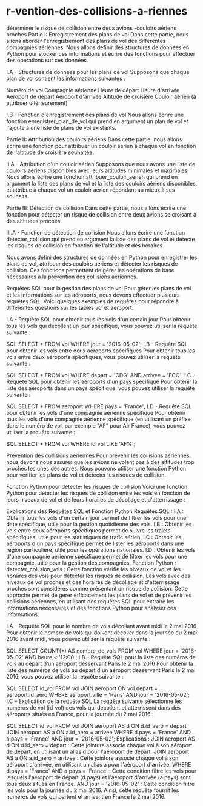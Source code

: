 # r-vention-des-collisions-a-riennes
déterminer le risque de collision entre deux avions  -couloirs aériens proches
Partie I: Enregistrement des plans de vol
Dans cette partie, nous allons aborder l'enregistrement des plans de vol des différentes compagnies aériennes. Nous allons définir des structures de données en Python pour stocker ces informations et écrire des fonctions pour effectuer des opérations sur ces données.

I.A - Structures de données pour les plans de vol
Supposons que chaque plan de vol contient les informations suivantes :

Numéro de vol
Compagnie aérienne
Heure de départ
Heure d'arrivée
Aéroport de départ
Aéroport d'arrivée
Altitude de croisière
Couloir aérien (à attribuer ultérieurement)

I.B - Fonction d'enregistrement des plans de vol
Nous allons écrire une fonction enregistrer_plan_de_vol qui prend en argument un plan de vol et l'ajoute à une liste de plans de vol existants.

Partie II: Attribution des couloirs aériens
Dans cette partie, nous allons écrire une fonction pour attribuer un couloir aérien à chaque vol en fonction de l'altitude de croisière souhaitée.

II.A - Attribution d'un couloir aérien
Supposons que nous avons une liste de couloirs aériens disponibles avec leurs altitudes minimales et maximales. Nous allons écrire une fonction attribuer_couloir_aerien qui prend en argument la liste des plans de vol et la liste des couloirs aériens disponibles, et attribue à chaque vol un couloir aérien répondant au mieux à ses souhaits.

Partie III: Détection de collision
Dans cette partie, nous allons écrire une fonction pour détecter un risque de collision entre deux avions se croisant à des altitudes proches.

III.A - Fonction de détection de collision
Nous allons écrire une fonction detecter_collision qui prend en argument la liste des plans de vol et détecte les risques de collision en fonction de l'altitude et des horaires.

Nous avons défini des structures de données en Python pour enregistrer les plans de vol, attribuer des couloirs aériens et détecter les risques de collision. Ces fonctions permettent de gérer les opérations de base nécessaires à la prévention des collisions aériennes.

Requêtes SQL pour la gestion des plans de vol
Pour gérer les plans de vol et les informations sur les aéroports, nous devons effectuer plusieurs requêtes SQL. Voici quelques exemples de requêtes pour répondre à différentes questions sur les tables vol et aeroport.

I.A - Requête SQL pour obtenir tous les vols d'un certain jour
Pour obtenir tous les vols qui décollent un jour spécifique, vous pouvez utiliser la requête suivante :

SQL
SELECT * 
FROM vol 
WHERE jour = '2016-05-02';
I.B - Requête SQL pour obtenir les vols entre deux aéroports spécifiques
Pour obtenir tous les vols entre deux aéroports spécifiques, vous pouvez utiliser la requête suivante :

SQL
SELECT * 
FROM vol 
WHERE depart = 'CDG' AND arrivee = 'FCO';
I.C - Requête SQL pour obtenir les aéroports d'un pays spécifique
Pour obtenir la liste des aéroports dans un pays spécifique, vous pouvez utiliser la requête suivante :

SQL
SELECT * 
FROM aeroport 
WHERE pays = 'France';
I.D - Requête SQL pour obtenir les vols d'une compagnie aérienne spécifique
Pour obtenir tous les vols d'une compagnie aérienne spécifique (en utilisant un préfixe dans le numéro de vol, par exemple "AF" pour Air France), vous pouvez utiliser la requête suivante :

SQL
SELECT * 
FROM vol 
WHERE id_vol LIKE 'AF%';

Prévention des collisions aériennes
Pour prévenir les collisions aériennes, nous devons nous assurer que les avions ne volent pas à des altitudes trop proches les unes des autres. Nous pouvons utiliser une fonction Python pour vérifier les plans de vol et détecter les risques de collision.

Fonction Python pour détecter les risques de collision
Voici une fonction Python pour détecter les risques de collision entre les vols en fonction de leurs niveaux de vol et de leurs horaires de décollage et d'atterrissage :

Explications des Requêtes SQL et Fonction Python
Requêtes SQL :
I.A : Obtenir tous les vols d'un certain jour permet de filtrer les vols pour une date spécifique, utile pour la gestion quotidienne des vols.
I.B : Obtenir les vols entre deux aéroports spécifiques permet de suivre les trajets spécifiques, utile pour les statistiques de trafic aérien.
I.C : Obtenir les aéroports d'un pays spécifique permet de lister les aéroports dans une région particulière, utile pour les opérations nationales.
I.D : Obtenir les vols d'une compagnie aérienne spécifique permet de filtrer les vols pour une compagnie, utile pour la gestion des compagnies.
Fonction Python :
detecter_collision_vols : Cette fonction vérifie les niveaux de vol et les horaires des vols pour détecter les risques de collision. Les vols avec des niveaux de vol proches et des horaires de décollage et d'atterrissage proches sont considérés comme présentant un risque de collision.
Cette approche permet de gérer efficacement les plans de vol et de prévenir les collisions aériennes, en utilisant des requêtes SQL pour extraire les informations nécessaires et des fonctions Python pour analyser ces informations.

I.A – Requête SQL pour le nombre de vols décollant avant midi le 2 mai 2016
Pour obtenir le nombre de vols qui doivent décoller dans la journée du 2 mai 2016 avant midi, vous pouvez utiliser la requête suivante :

SQL
SELECT COUNT(*) AS nombre_de_vols
FROM vol
WHERE jour = '2016-05-02' AND heure < '12:00';
I.B – Requête SQL pour la liste des numéros de vols au départ d’un aéroport desservant Paris le 2 mai 2016
Pour obtenir la liste des numéros de vols au départ d'un aéroport desservant Paris le 2 mai 2016, vous pouvez utiliser la requête suivante :

SQL
SELECT id_vol
FROM vol
JOIN aeroport ON vol.depart = aeroport.id_aero
WHERE aeroport.ville = 'Paris' AND jour = '2016-05-02';
I.C – Explication de la requête SQL
La requête suivante sélectionne les numéros de vol (id_vol) des vols qui décollent et atterrissent dans des aéroports situés en France, pour la journée du 2 mai 2016 :

SQL
SELECT id_vol
FROM vol
JOIN aeroport AS d ON d.id_aero = depart
JOIN aeroport AS a ON a.id_aero = arrivee
WHERE
    d.pays = 'France' AND
    a.pays = 'France' AND
    jour = '2016-05-02';
Explications :
JOIN aeroport AS d ON d.id_aero = depart : Cette jointure associe chaque vol à son aéroport de départ, en utilisant un alias d pour l'aéroport de départ.
JOIN aeroport AS a ON a.id_aero = arrivee : Cette jointure associe chaque vol à son aéroport d'arrivée, en utilisant un alias a pour l'aéroport d'arrivée.
WHERE d.pays = 'France' AND a.pays = 'France' : Cette condition filtre les vols pour lesquels l'aéroport de départ (d.pays) et l'aéroport d'arrivée (a.pays) sont tous deux situés en France.
AND jour = '2016-05-02' : Cette condition filtre les vols pour la journée du 2 mai 2016.
Ainsi, cette requête fournit les numéros de vols qui partent et arrivent en France le 2 mai 2016.

